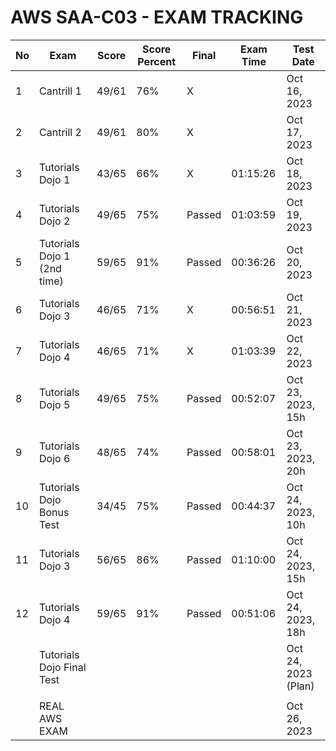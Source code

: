 # AWS SAA-C03 - EXAM TRACKING

| No  | Exam                        | Score | Score Percent | Final  | Exam Time | Test Date           |
| --- | --------------------------- | ----- | ------------- | ------ | --------- | ------------------- |
| 1   | Cantrill 1                  | 49/61 | 76%           | X      |           | Oct 16, 2023        |
| 2   | Cantrill 2                  | 49/61 | 80%           | X      |           | Oct 17, 2023        |
| 3   | Tutorials Dojo 1            | 43/65 | 66%           | X      | 01:15:26  | Oct 18, 2023        |
| 4   | Tutorials Dojo 2            | 49/65 | 75%           | Passed | 01:03:59  | Oct 19, 2023        |
| 5   | Tutorials Dojo 1 (2nd time) | 59/65 | 91%           | Passed | 00:36:26  | Oct 20, 2023        |
| 6   | Tutorials Dojo 3            | 46/65 | 71%           | X      | 00:56:51  | Oct 21, 2023        |
| 7   | Tutorials Dojo 4            | 46/65 | 71%           | X      | 01:03:39  | Oct 22, 2023        |
| 8   | Tutorials Dojo 5            | 49/65 | 75%           | Passed | 00:52:07  | Oct 23, 2023, 15h   |
| 9   | Tutorials Dojo 6            | 48/65 | 74%           | Passed | 00:58:01  | Oct 23, 2023, 20h   |
| 10  | Tutorials Dojo Bonus Test   | 34/45 | 75%           | Passed | 00:44:37  | Oct 24, 2023, 10h   |
| 11  | Tutorials Dojo 3            | 56/65 | 86%           | Passed | 01:10:00  | Oct 24, 2023, 15h   |
| 12  | Tutorials Dojo 4            | 59/65 | 91%           | Passed | 00:51:06  | Oct 24, 2023, 18h   |
|     | Tutorials Dojo Final Test   |       |               |        |           | Oct 24, 2023 (Plan) |
|     |                             |       |               |        |           |                     |
|     | REAL AWS EXAM               |       |               |        |           | Oct 26, 2023        |
